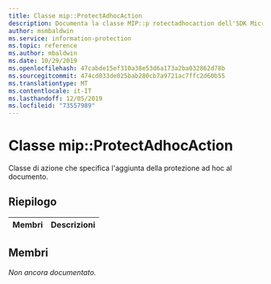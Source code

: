 ```yaml
---
title: Classe mip::ProtectAdhocAction
description: Documenta la classe MIP::p rotectadhocaction dell'SDK Microsoft Information Protection (MIP).
author: msmbaldwin
ms.service: information-protection
ms.topic: reference
ms.author: mbaldwin
ms.date: 10/29/2019
ms.openlocfilehash: 47cabde15ef310a38e53d6a173a2ba032862d78b
ms.sourcegitcommit: 474cd033de025bab280cb7a9721ac7ffc2d60b55
ms.translationtype: MT
ms.contentlocale: it-IT
ms.lasthandoff: 12/05/2019
ms.locfileid: "73557989"
---
```

# <a name="class-mipprotectadhocaction"></a>Classe mip::ProtectAdhocAction 
Classe di azione che specifica l'aggiunta della protezione ad hoc al documento.
  
## <a name="summary"></a>Riepilogo
 Membri                        | Descrizioni                                
--------------------------------|---------------------------------------------
  
## <a name="members"></a>Membri
_Non ancora documentato._
